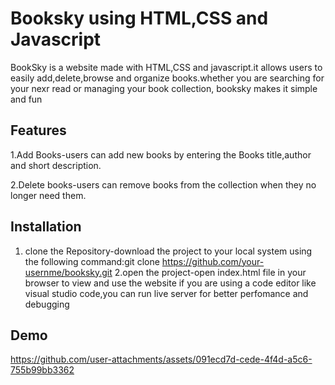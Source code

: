 
# Booksky using HTML,CSS and Javascript

BookSky is a website made with HTML,CSS and javascript.it allows users to easily add,delete,browse and organize books.whether you are searching for your nexr read or managing your book collection, booksky makes it simple and fun 


## Features

1.Add Books-users can add new books by entering the Books title,author and short description.

2.Delete books-users can remove books from the collection when they no longer need them.


## Installation

1. clone the Repository-download the project to your local system using the following command:git clone https://github.com/your-usernme/booksky.git
2.open the project-open index.html file in your browser to view and use the website
if you are using a code editor like visual studio code,you can run live server for better perfomance and debugging
    
## Demo

https://github.com/user-attachments/assets/091ecd7d-cede-4f4d-a5c6-755b99bb3362


